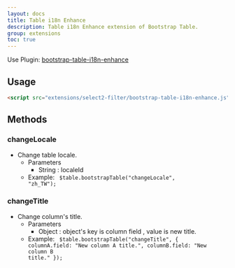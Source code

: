 ```yaml
---
layout: docs
title: Table i18n Enhance
description: Table i18n Enhance extension of Bootstrap Table.
group: extensions
toc: true
---
```


Use Plugin: [bootstrap-table-i18n-enhance](https://github.com/wenzhixin/bootstrap-table/tree/master/src/extensions/select2-filter)

## Usage

```html
<script src="extensions/select2-filter/bootstrap-table-i18n-enhance.js"></script>
```

## Methods

### changeLocale

* Change table locale.
	* Parameters
		* String : localeId
	* Example: <code> $table.bootstrapTable("changeLocale", "zh_TW");</code>

### changeTitle

* Change column's title.
	* Parameters
		* Object : object's key is column field , value is new title.
	* Example: <code> $table.bootstrapTable("changeTitle", {
          columnA.field: "New column A title.",
          columnB.field: "New column B title."
        });</code>
